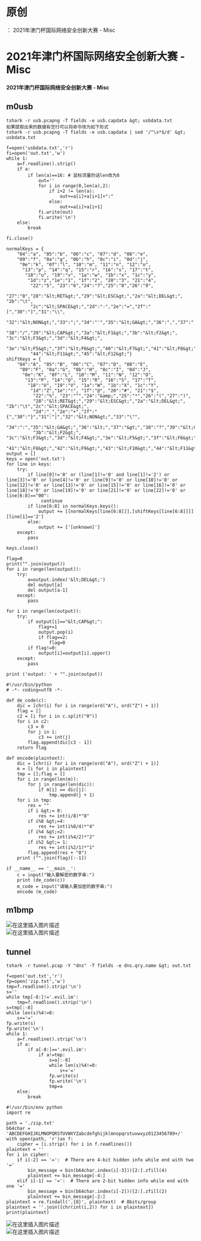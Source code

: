 # 原创
：  2021年津门杯国际网络安全创新大赛 - Misc

# 2021年津门杯国际网络安全创新大赛 - Misc

#### 2021年津门杯国际网络安全创新大赛 - Misc

## m0usb

> 



```
tshark -r usb.pcapng -T fields -e usb.capdata &gt; usbdata.txt
如果提取出来的数据有空行可以将命令改为如下形式
tshark -r usb.pcapng -T fields -e usb.capdata | sed '/^\s*$/d' &gt; usbdata.txt

```

> 



```
f=open('usbdata.txt','r')
fi=open('out.txt','w')
while 1:
    a=f.readline().strip()
    if a:
        if len(a)==16: # 鼠标流量的话len改为8
            out=''
            for i in range(0,len(a),2):
                if i+2 != len(a):
                    out+=a[i]+a[i+1]+":"
                else:
                    out+=a[i]+a[i+1]
            fi.write(out)
            fi.write('\n')
    else:
        break

fi.close()

```

> 



```
normalKeys = {
    "04":"a", "05":"b", "06":"c", "07":"d", "08":"e",
    "09":"f", "0a":"g", "0b":"h", "0c":"i", "0d":"j",
     "0e":"k", "0f":"l", "10":"m", "11":"n", "12":"o",
      "13":"p", "14":"q", "15":"r", "16":"s", "17":"t",
       "18":"u", "19":"v", "1a":"w", "1b":"x", "1c":"y",
        "1d":"z","1e":"1", "1f":"2", "20":"3", "21":"4",
         "22":"5", "23":"6","24":"7","25":"8","26":"9",
         "27":"0","28":"&lt;RET&gt;","29":"&lt;ESC&gt;","2a":"&lt;DEL&gt;", "2b":"\t",
         "2c":"&lt;SPACE&gt;","2d":"-","2e":"=","2f":"[","30":"]","31":"\\",
         "32":"&lt;NON&gt;","33":";","34":"'","35":"&lt;GA&gt;","36":",","37":".",
         "38":"/","39":"&lt;CAP&gt;","3a":"&lt;F1&gt;","3b":"&lt;F2&gt;", "3c":"&lt;F3&gt;","3d":"&lt;F4&gt;",
         "3e":"&lt;F5&gt;","3f":"&lt;F6&gt;","40":"&lt;F7&gt;","41":"&lt;F8&gt;","42":"&lt;F9&gt;","43":"&lt;F10&gt;",
         "44":"&lt;F11&gt;","45":"&lt;F12&gt;"}
shiftKeys = {
    "04":"A", "05":"B", "06":"C", "07":"D", "08":"E",
     "09":"F", "0a":"G", "0b":"H", "0c":"I", "0d":"J",
      "0e":"K", "0f":"L", "10":"M", "11":"N", "12":"O",
       "13":"P", "14":"Q", "15":"R", "16":"S", "17":"T",
        "18":"U", "19":"V", "1a":"W", "1b":"X", "1c":"Y",
         "1d":"Z","1e":"!", "1f":"@", "20":"#", "21":"$",
          "22":"%", "23":"^","24":"&amp;","25":"*","26":"(","27":")",
          "28":"&lt;RET&gt;","29":"&lt;ESC&gt;","2a":"&lt;DEL&gt;", "2b":"\t","2c":"&lt;SPACE&gt;",
          "2d":"_","2e":"+","2f":"{","30":"}","31":"|","32":"&lt;NON&gt;","33":"\"",
          "34":":","35":"&lt;GA&gt;","36":"&lt;","37":"&gt;","38":"?","39":"&lt;CAP&gt;","3a":"&lt;F1&gt;",
          "3b":"&lt;F2&gt;", "3c":"&lt;F3&gt;","3d":"&lt;F4&gt;","3e":"&lt;F5&gt;","3f":"&lt;F6&gt;","40":"&lt;F7&gt;",
          "41":"&lt;F8&gt;","42":"&lt;F9&gt;","43":"&lt;F10&gt;","44":"&lt;F11&gt;","45":"&lt;F12&gt;"}
output = []
keys = open('out.txt')
for line in keys:
    try:
        if line[0]!='0' or (line[1]!='0' and line[1]!='2') or line[3]!='0' or line[4]!='0' or line[9]!='0' or line[10]!='0' or line[12]!='0' or line[13]!='0' or line[15]!='0' or line[16]!='0' or line[18]!='0' or line[19]!='0' or line[21]!='0' or line[22]!='0' or line[6:8]=="00":
             continue
        if line[6:8] in normalKeys.keys():
            output += [[normalKeys[line[6:8]]],[shiftKeys[line[6:8]]]][line[1]=='2']
        else:
            output += ['[unknown]']
    except:
        pass

keys.close()

flag=0
print("".join(output))
for i in range(len(output)):
    try:
        a=output.index('&lt;DEL&gt;')
        del output[a]
        del output[a-1]
    except:
        pass

for i in range(len(output)):
    try:
        if output[i]=="&lt;CAP&gt;":
            flag+=1
            output.pop(i)
            if flag==2:
                flag=0
        if flag!=0:
            output[i]=output[i].upper()
    except:
        pass

print ('output: ' + "".join(output))

```

> 



```
#!/usr/bin/python
# -*- coding=utf8 -*-

def de_code(c):
    dic = [chr(i) for i in range(ord("A"), ord("Z") + 1)]
    flag = []
    c2 = [i for i in c.split("0")]
    for i in c2:
        c3 = 0
        for j in i:
            c3 += int(j)
        flag.append(dic[c3 - 1])
    return flag

def encode(plaintext):
    dic = [chr(i) for i in range(ord("A"), ord("Z") + 1)]
    m = [i for i in plaintext]
    tmp = [];flag = []
    for i in range(len(m)):
        for j in range(len(dic)):
            if m[i] == dic[j]:
                tmp.append(j + 1)
    for i in tmp:
        res = ""
        if i &gt;= 8:
            res += int(i/8)*"8"
        if i%8 &gt;=4:
            res += int(i%8/4)*"4"
        if i%4 &gt;=2:
            res += int(i%4/2)*"2"
        if i%2 &gt;= 1:
            res += int(i%2/1)*"1"
        flag.append(res + "0")
    print ("".join(flag)[:-1])

if __name__ == '__main__':
    c = input("输入要解密的数字串:")
    print (de_code(c))
    m_code = input("请输入要加密的数字串:")
    encode (m_code)

```

## m1bmp

> 



<img alt="在这里插入图片描述" src="https://img-blog.csdnimg.cn/4ca84b607c18496b808d115d918d0da2.png?x-oss-process=image/watermark,type_ZHJvaWRzYW5zZmFsbGJhY2s,shadow_50,text_Q1NETiBASDNybWVzazF0,size_20,color_FFFFFF,t_70,g_se,x_16#pic_center"/><br/> <img alt="在这里插入图片描述" src="https://img-blog.csdnimg.cn/29403b9025b74dd895d0afd11c05fe25.png#pic_center"/>

## tunnel

> 



```
tshark -r tunnel.pcap -Y "dns" -T fields -e dns.qry.name &gt; out.txt

```

> 



```
f=open('out.txt','r')
fp=open('zip.txt','w')
tmp=f.readline().strip('\n')
s=''
while tmp[-8:]!='.evil.im':
    tmp=f.readline().strip('\n')
s=tmp[:-8]
while len(s)%4!=0:
    s+='='
fp.write(s)
fp.write('\n')
while 1:
    a=f.readline().strip('\n')
    if a:
        if a[-8:]=='.evil.im':
            if a!=tmp:
                s=a[:-8]
                while len(s)%4!=0:
                    s+='='
                fp.write(s)
                fp.write('\n')
                tmp=a
    else:
        break

```

> 



```
#!/usr/bin/env python
import re

path = './zip.txt'
b64char = 'ABCDEFGHIJKLMNOPQRSTUVWXYZabcdefghijklmnopqrstuvwxyz0123456789+/'
with open(path, 'r')as f:
	cipher = [i.strip() for i in f.readlines()]
plaintext = ''
for i in cipher:
	if i[-2] == '=':  # There are 4-bit hidden info while end with two '='
		bin_message = bin(b64char.index(i[-3]))[2:].zfill(4)
		plaintext += bin_message[-4:]
	elif i[-1] == '=':  # There are 2-bit hidden info while end with one '='
		bin_message = bin(b64char.index(i[-2]))[2:].zfill(2)
		plaintext += bin_message[-2:]
plaintext = re.findall('.{8}', plaintext)  # 8bits/group
plaintext = ''.join([chr(int(i,2)) for i in plaintext])
print(plaintext)

```

<img alt="在这里插入图片描述" src="https://img-blog.csdnimg.cn/f806fea6729d4299856005f45558e457.png?x-oss-process=image/watermark,type_ZHJvaWRzYW5zZmFsbGJhY2s,shadow_50,text_Q1NETiBASDNybWVzazF0,size_20,color_FFFFFF,t_70,g_se,x_16#pic_center"/><br/> <img alt="在这里插入图片描述" src="https://img-blog.csdnimg.cn/ace5d8296b7d4721981015bf3f484ecb.png?x-oss-process=image/watermark,type_ZHJvaWRzYW5zZmFsbGJhY2s,shadow_50,text_Q1NETiBASDNybWVzazF0,size_20,color_FFFFFF,t_70,g_se,x_16#pic_center"/>
